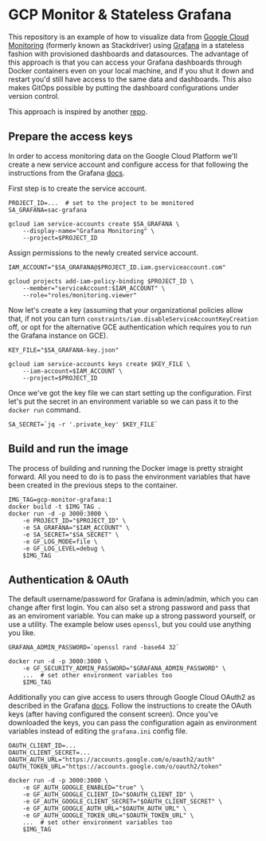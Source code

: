 # GCP Monitor & Stateless Grafana

This repository is an example of how to visualize data from [Google Cloud Monitoring](https://cloud.google.com/monitoring) (formerly known as Stackdriver) using [Grafana](https://grafana.com) in a stateless fashion with provisioned dashboards and datasources. The advantage of this approach is that you can access your Grafana dashboards through Docker containers even on your local machine, and if you shut it down and restart you'd still have access to the same data and dashboards. This also makes GitOps possible by putting the dashboard configurations under version control.

This approach is inspired by another [repo](https://github.com/meken/azure-monitor-grafana).

## Prepare the access keys

In order to access monitoring data on the Google Cloud Platform we'll create a new service account and configure access for that following the instructions from the Grafana [docs](https://grafana.com/docs/grafana/latest/datasources/google-cloud-monitoring/google-authentication/).

First step is to create the service account.

```shell
PROJECT_ID=...  # set to the project to be monitored
SA_GRAFANA=sac-grafana

gcloud iam service-accounts create $SA_GRAFANA \
    --display-name="Grafana Monitoring" \
    --project=$PROJECT_ID
```

Assign permissions to the newly created service account.

```shell
IAM_ACCOUNT="$SA_GRAFANA@$PROJECT_ID.iam.gserviceaccount.com"

gcloud projects add-iam-policy-binding $PROJECT_ID \
    --member="serviceAccount:$IAM_ACCOUNT" \
    --role="roles/monitoring.viewer"
```

Now let's create a key (assuming that your organizational policies allow that, if not you can turn `constraints/iam.disableServiceAccountKeyCreation` off, or opt for the alternative GCE authentication which requires you to run the Grafana instance on GCE).

```shell
KEY_FILE="$SA_GRAFANA-key.json"

gcloud iam service-accounts keys create $KEY_FILE \
    --iam-account=$IAM_ACCOUNT \
    --project=$PROJECT_ID
```

Once we've got the key file we can start setting up the configuration. First let's put the secret in an environment variable so we can pass it to the `docker run` command.

```shell
SA_SECRET=`jq -r '.private_key' $KEY_FILE`
```

## Build and run the image

The process of building and running the Docker image is pretty straight forward. All you need to do is to pass the environment variables that have been created in the previous steps to the container.

```shell
IMG_TAG=gcp-monitor-grafana:1
docker build -t $IMG_TAG .
docker run -d -p 3000:3000 \
    -e PROJECT_ID="$PROJECT_ID" \
    -e SA_GRAFANA="$IAM_ACCOUNT" \
    -e SA_SECRET="$SA_SECRET" \
    -e GF_LOG_MODE=file \
    -e GF_LOG_LEVEL=debug \
    $IMG_TAG
```

## Authentication & OAuth

The default username/password for Grafana is admin/admin, which you can change after first login. You can also set a strong password and pass that as an enviroment variable. You can make up a strong password yourself, or use a utility. The example below uses `openssl`, but you could use anything you like.

```shell
GRAFANA_ADMIN_PASSWORD=`openssl rand -base64 32`

docker run -d -p 3000:3000 \
    -e GF_SECURITY_ADMIN_PASSWORD="$GRAFANA_ADMIN_PASSWORD" \
    ...  # set other environment variables too
    $IMG_TAG
```

Additionally you can give access to users through Google Cloud OAuth2 as described in the Grafana [docs](https://grafana.com/docs/grafana/latest/setup-grafana/configure-security/configure-authentication/google/). Follow the instructions to create the OAuth keys (after having configured the consent screen). Once you've downloaded the keys, you can pass the configuration again as environment variables instead of editing the `grafana.ini` config file.

```shell
OAUTH_CLIENT_ID=...  
OAUTH_CLIENT_SECRET=...  
OAUTH_AUTH_URL="https://accounts.google.com/o/oauth2/auth"
OAUTH_TOKEN_URL="https://accounts.google.com/o/oauth2/token"

docker run -d -p 3000:3000 \
    -e GF_AUTH_GOOGLE_ENABLED="true" \
    -e GF_AUTH_GOOGLE_CLIENT_ID="$OAUTH_CLIENT_ID" \
    -e GF_AUTH_GOOGLE_CLIENT_SECRET="$OAUTH_CLIENT_SECRET" \
    -e GF_AUTH_GOOGLE_AUTH_URL="$OAUTH_AUTH_URL" \
    -e GF_AUTH_GOOGLE_TOKEN_URL="$OAUTH_TOKEN_URL" \
    ...  # set other environment variables too
    $IMG_TAG
```

